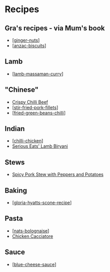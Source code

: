 # Recipes

## Gra's recipes - via Mum's book

- [[ginger-nuts]]
- [[anzac-biscuits]]

## Lamb

- [[lamb-massaman-curry]]

## "Chinese"

- [Crispy Chilli Beef](https://www.kitchensanctuary.com/crispy-chilli-beef/#wprm-recipe-container-9946)
- [[stir-fried-pork-fillets]]
- [[fried-green-beans-chilli]]

## Indian

- [[chilli-chicken]]
- [Serious Eats' Lamb Biryani](https://www.seriouseats.com/recipes/2020/07/lamb-biryani.html)

## Stews

- [Spicy Pork Stew with Peppers and Potatoes](https://www.finecooking.com/recipe/spicy-pork-stew-with-peppers-and-potatoes)

## Baking

- [[gloria-hyatts-scone-recipe]]

## Pasta

- [[nats-bolognaise]]
- [Chicken Cacciatore](https://www.foodnetwork.com/recipes/ree-drummond/chicken-cacciatore-2300958)

## Sauce

- [[blue-cheese-sauce]]

[//begin]: # "Autogenerated link references for markdown compatibility"
[ginger-nuts]: Recipes/ginger-nuts "ginger-nuts"
[anzac-biscuits]: Recipes/anzac-biscuits "Anzac Biscuits"
[lamb-massaman-curry]: Recipes/lamb-massaman-curry "Massaman Lamb Curry"
[stir-fried-pork-fillets]: Recipes/stir-fried-pork-fillets "stir-fried-pork-fillets"
[fried-green-beans-chilli]: Recipes/fried-green-beans-chilli "fried-green-beans-chilli"
[chilli-chicken]: Recipes/chilli-chicken "Chilli Chicken"
[gloria-hyatts-scone-recipe]: Recipes/gloria-hyatts-scone-recipe "Gloria Hyatt’s scone recipe"
[nats-bolognaise]: Recipes/nats-bolognaise "Nat's What I Reckon - bolagnaise"
[blue-cheese-sauce]: Recipes/blue-cheese-sauce "Blue cheese sauce"
[//end]: # "Autogenerated link references"